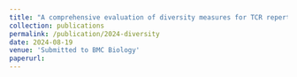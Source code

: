 ```yaml
---
title: "A comprehensive evaluation of diversity measures for TCR repertoire profiling"
collection: publications
permalink: /publication/2024-diversity
date: 2024-08-19
venue: 'Submitted to BMC Biology'
paperurl:
---
```

